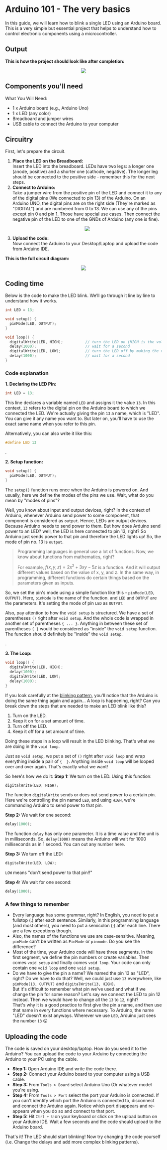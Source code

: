 # Arduino 101 - The very basics
In this guide, we will learn how to blink a single LED using an Arduino board. This is a very simple but essential project that helps to understand how to control electronic components using a microcontroller.

## Output
**This is how the project should look like after completion:**
<br> <p align="center">![](imgs/OutputFinal.gif)</p>

## Components you'll need
What You Will Need:
* 1 x Arduino board (e.g., Arduino Uno)
* 1 x LED (any color)
* Breadboard and jumper wires
* USB cable to connect the Arduino to your computer

## Circuitry
First, let's prepare the circuit.
1. **Place the LED on the Breadboard:** <br> Insert the LED into the breadboard. LEDs have two legs: a longer one (anode, positive) and a shorter one (cathode, negative). The longer leg should be connected to the positive side - remember this for the next steps.
2. **Connect to Arduino:** <br> Take a jumper wire from the positive pin of the LED and connect it to any of the digital pins (We connected to pin 13) of the Arduino. On an Arduino UNO, the digital pins are on the right side (They're marked as "DIGITAL") and are numbered from 0 to 13. We can use any of the pins except pin 0 and pin 1. Those have special use cases. Then connect the negative pin of the LED to one of the GNDs of Arduino (any one is fine). 
<br> <p align="center">![](imgs/usable_digital_pins.png)</p>
3. **Upload the code:** <br> Now connect the Arduino to your Desktop/Laptop and upload the code from Arduino IDE.

**This is the full circuit diagram:**
<br> <p align="center">![](imgs/full_circuit.png)</p>


## Coding time
Below is the code to make the LED blink. We’ll go through it line by line to understand how it works.

```cpp
int LED = 13;

void setup() {
  pinMode(LED, OUTPUT);
}

void loop() {
  digitalWrite(LED, HIGH);          // turn the LED on (HIGH is the voltage level)
  delay(1000);                      // wait for a second
  digitalWrite(LED, LOW);           // turn the LED off by making the voltage LOW
  delay(1000);                      // wait for a second
}
```

### Code explanation
**1. Declaring the LED Pin:**
```cpp
int LED = 13;
```
This line declares a variable named `LED` and assigns it the value `13`. In this context, `13` refers to the digital pin on the Arduino board to which we connected the LED. We're actually giving the pin `13` a name, which is "LED". You can give it any name you want to. But later on, you'll have to use the exact same name when you refer to this pin.

Alternatively, you can also write it like this:
```cpp
#define LED 13
```

.

**2. Setup function:**
```cpp
void setup() {
  pinMode(LED, OUTPUT);
}
```
The ` setup() ` function runs once when the Arduino is powered on. And usually, here we define the modes of the pins we use. Wait, what do you mean by "modes of pins"?

Well, you know about input and output devices, right? In the context of Arduino, whenever Arduino send power to some component, that component is considered as `output`. Hence, LEDs are output devices. Because Arduino needs to send power to them. But how does Arduino send power to an LED? well, the LED is here connected to pin 13, right? So Arduino just sends power to that pin and therefore the LED lights up! So, the mode of pin no. 13 is `output`.

> Programming languages in general use a lot of functions. Now, we know about functions from mathematics, right?
>
> For example, $`f(x,y,z) = 2x^2 + 3xy - 5z`$ is a function. And it will output different values based on the value of x, y, and z. In the same way, in programming, different functions do certain things based on the parameters given as inputs.

So, we set the pin's mode using a simple function like this - ` pinMode(LED, OUTPUT) `. Here, ` pinMode ` is the name of the function. and `LED` and `OUTPUT` are the parameters. It's setting the mode of pin `LED` as `OUTPUT`.

Also, pay attention to how the `void setup` is structured. We have a set of parentheses `()` right after ` void setup `. And the whole code is wrapped in another set of parentheses `{ ... }`. Anything in between these set of parentheses `{ }` would be considered as "inside" the `void setup` function. The function should definitely be "inside" the ` void setup `.

.

**3. The Loop:**
```cpp
void loop() {
  digitalWrite(LED, HIGH);
  delay(1000);
  digitalWrite(LED, LOW);
  delay(1000);
}
```

If you look carefully at the [blinking pattern](#Output), you'll notice that the Arduino is doing the same thing again and again... A loop is happening, right? Can you break down the steps that are needed to make an LED blink like this?
1. Turn on the LED.
2. Keep it on for a set amount of time.
3. Turn off the LED.
4. Keep it off for a set amount of time.

Doing these steps in a loop will result in the LED blinking. That's what we are doing in the `void loop`.

Just as ` void setup `, we put a set of `()` right after ` void loop ` and wrap everything inside a pair of `{  }`. Anything inside ` void loop ` will be looped over and over again. That's exactly what we want!

So here's how we do it:
**Step 1:** We turn on the LED. Using this function:
```cpp
digitalWrite(LED, HIGH);
```
The function ` digitalWrite ` sends or does not send power to a certain pin. Here we're controlling the pin named `LED`, and using `HIGH`, we're commanding Arduino to send power to that pin.

**Step 2:** We wait for one second:
```cpp
delay(1000);
```
The function ` delay ` has only one parameter. It is a time value and the unit is in milliseconds. So, `delay(1000)` means the Arduino will wait for 1000 milliseconds as in 1 second. You can out any number here.

**Step 3:** We turn off the LED:
```cpp
digitalWrite(LED, LOW);
```
`LOW` means "don't send power to that pin!!"

**Step 4:** We wait for one second:
```cpp
delay(1000);
```


### A few things to remember
* Every language has some grammar, right? In English, you need to put a fullstop (.) after each sentence. Similarly, in this programming language (and most others), you need to put a semicolon (;) after each line. There are a few exceptions though.
* Also, the names of the functions we use are case-sensitive. Meaning, `pinMode` can't be written as `PinMode` or `pinmode`. Do you see the difference?
* Most of the time, your Arduino code will have three segments. In the first segment, we define the pin numbers or create variables. Then comes `void setup` and finally comes `void loop`. Your code can only contain one `void loop` and one `void setup`.
* Do we have to give the pin a name? We named the pin 13 as "LED", right? Do we have to do that? Well, we could just use `13` everywhere, like ` pinMode(13, OUTPUT) ` and ` digitalWrite(13, HIGH) `.
<br> But it's difficult to remember what pin we've used and what if we change the pin for some reason? Let's say we connect the LED to pin 12 instead. Then we would have to change all the `13` to `12`, right?
<br> That's why it is a good practice to first give the pin a name, and then use that name in every functions where necessary. To Arduino, the name "LED" doesn't exist anyways. Wherever we use `LED`, Arduino just sees the number `13` 😛

## Uploading the code
The code is saved on your desktop/laptop. How do you send it to the Arduino? You can upload the code to your Arduino by connecting the Arduino to your PC using the cable.
* **Step 1:** Open Arduino IDE and write the code there.
* **Step 2:** Connect your Arduino board to your computer using a USB cable.
* **Step 3:** From `Tools > Board` select Arduino Uno (Or whatever model you're using.
* **Step 4:** From `Tools > Port` select the port your Arduino is connected. If you can't identify which port the Arduino is connected to, disconnect and connect the Arduino again. Notice which port disappears and re-appears when you do so and connect to that port.
* **Step 5:** Hit ` Ctrl + U ` on your keyboard or click on the upload button on your Arduino IDE. Wait a few seconds and the code should upload to the Arduino board.

That's it! The LED should start blinking! Now try changing the code yourself (i.e. Change the delays and add more complex blinking patterns).
